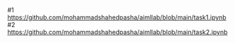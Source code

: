 #1 https://github.com/mohammadshahedpasha/aimllab/blob/main/task1.ipynb
#2 https://github.com/mohammadshahedpasha/aimllab/blob/main/task2.ipynb
